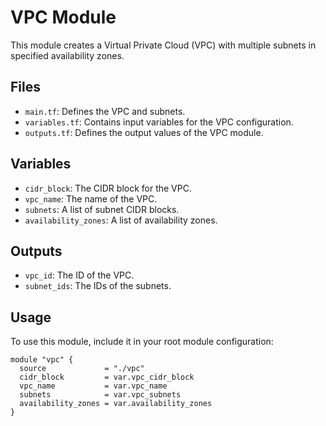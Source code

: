 # VPC Module

This module creates a Virtual Private Cloud (VPC) with multiple subnets in specified availability zones.

## Files

- `main.tf`: Defines the VPC and subnets.
- `variables.tf`: Contains input variables for the VPC configuration.
- `outputs.tf`: Defines the output values of the VPC module.

## Variables

- `cidr_block`: The CIDR block for the VPC.
- `vpc_name`: The name of the VPC.
- `subnets`: A list of subnet CIDR blocks.
- `availability_zones`: A list of availability zones.

## Outputs

- `vpc_id`: The ID of the VPC.
- `subnet_ids`: The IDs of the subnets.

## Usage

To use this module, include it in your root module configuration:

```hcl
module "vpc" {
  source             = "./vpc"
  cidr_block         = var.vpc_cidr_block
  vpc_name           = var.vpc_name
  subnets            = var.vpc_subnets
  availability_zones = var.availability_zones
}
